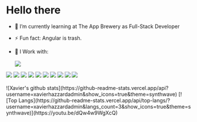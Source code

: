 <!-- @format -->

### <h1>Hello there</h1>

-   🌱 I’m currently learning at The App Brewery as Full-Stack Developer

-   ⚡ Fun fact: Angular is trash.

-   🤔 I Work with: 
<br><br> <image src="https://img.shields.io/badge/HTML5-E34F26?style=for-the-badge&logo=html5&logoColor=white" />
<image src="https://img.shields.io/badge/CSS-239120?&style=for-the-badge&logo=css3&logoColor=white" />
<image src="https://img.shields.io/badge/Bootstrap-563D7C?style=for-the-badge&logo=bootstrap&logoColor=white">
<image src="https://img.shields.io/badge/JavaScript-F7DF1E?style=for-the-badge&logo=javascript&logoColor=black">
<image src="https://img.shields.io/badge/React-20232A?style=for-the-badge&logo=react&logoColor=61DAFB">
<image src="https://img.shields.io/badge/Node.js-43853D?style=for-the-badge&logo=node.js&logoColor=white">
<image src="https://img.shields.io/badge/Microsoft_Azure-0089D6?style=for-the-badge&logo=microsoft-azure&logoColor=white"> <image src="https://img.shields.io/badge/Discord-7289DA?style=for-the-badge&logo=discord&logoColor=white"> <image src="https://img.shields.io/badge/Express.js-404D59?style=for-the-badge">
<image src="https://img.shields.io/badge/MongoDB-4EA94B?style=for-the-badge&logo=mongodb&logoColor=white">
<image src="https://img.shields.io/badge/Heroku-430098?style=for-the-badge&logo=heroku&logoColor=white">
<br><br>
![Xavier's github stats](https://github-readme-stats.vercel.app/api?username=xavierhazzardadmin&show_icons=true&theme=synthwave)
[![Top Langs](https://github-readme-stats.vercel.app/api/top-langs/?username=xavierhazzardadmin&langs_count=3&show_icons=true&theme=synthwave)](https://youtu.be/dQw4w9WgXcQ)
<!--
<image src="">
<image src=""> -->
